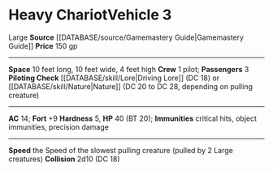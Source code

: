﻿---
ac: '14'
fortitude: '+9'
hardness: '5'
hp: '40'
id: '4'
item_category: Vehicles
land_speed: '2'
level: '3'
max_speed: '2'
name: Heavy Chariot
price: 150 gp
rarity: Common
size: Large
source: '[[DATABASE/source/Gamemastery Guide|Gamemastery Guide]]'
type: Vehicle

---
# Heavy Chariot<span class="item-type">Vehicle 3</span>

<span class="trait-size item-trait">Large</span>
**Source** [[DATABASE/source/Gamemastery Guide|Gamemastery Guide]]
**Price** 150 gp

---
**Space** 10 feet long, 10 feet wide, 4 feet high
**Crew** 1 pilot; **Passengers** 3
**Piloting Check** [[DATABASE/skill/Lore|Driving Lore]] (DC 18) or [[DATABASE/skill/Nature|Nature]] (DC 20 to DC 28, depending on pulling creature)

---
**AC** 14; **Fort** +9
**Hardness** 5, **HP** 40 (BT 20); **Immunities** critical hits, object immunities, precision damage

---
**Speed** the Speed of the slowest pulling creature (pulled by 2 Large creatures)
**Collision** 2d10 (DC 18)